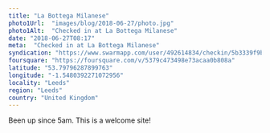 ```yaml
---
title: "La Bottega Milanese"
photo1Url:  "images/blog/2018-06-27/photo.jpg"
photo1Alt:  "Checked in at La Bottega Milanese"
date: "2018-06-27T08:17"
meta:  "Checked in at La Bottega Milanese"
syndication: "https://www.swarmapp.com/user/492614834/checkin/5b3339f9bd4009002c56c30e"
foursquare: "https://foursquare.com/v/5379c473498e73acaa0b808a"
latitude: "53.79796287899763"
longitude: "-1.5480392271072956"
locality: "Leeds"
region: "Leeds"
country: "United Kingdom"
---
```

Been up since 5am. This is a welcome site!
